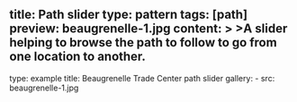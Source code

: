 title: Path slider
type: pattern
tags: [path]
preview: beaugrenelle-1.jpg
content: >
    >A slider helping to browse the path to follow to go from one location to another.
---
type: example
title: Beaugrenelle Trade Center path slider
gallery:
    - src: beaugrenelle-1.jpg

